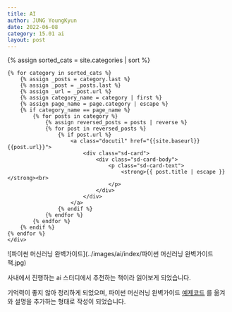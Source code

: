 ```yaml
---
title: AI
author: JUNG YoungKyun
date: 2022-06-08
category: 15.01 ai
layout: post
---
```


<div class="sd-container-fluid ">
    <div class="docutils">
    {% assign sorted_cats = site.categories | sort %}

    {% for category in sorted_cats %}
        {% assign _posts = category.last %}
        {% assign _post = _posts.last %}
        {% assign _url = _post.url %}
        {% assign category_name = category | first %}
        {% assign page_name = page.category | escape %}
        {% if category_name == page_name %}
            {% for posts in category %}
                {% assign reversed_posts = posts | reverse %}
                {% for post in reversed_posts %}
                    {% if post.url %}
                        <a class="docutil" href="{{site.baseurl}}{{post.url}}">
                            <div class="sd-card">
                                <div class="sd-card-body">
                                    <p class="sd-card-text">
                                        <strong>{{ post.title | escape }}</strong><br>
                                    </p>
                                </div>
                            </div>
                        </a>
                    {% endif %}
                {% endfor %}
            {% endfor %}
        {% endif %}
    {% endfor %}
    </div>
</div>

![파이썬 머신러닝 완벽가이드](../images/ai/index/파이썬 머신러닝 완벽가이드 책.jpg)

사내에서 진행하는 ai 스터디에서 추천하는 책이라 읽어보게 되었습니다.

기억력이 좋지 않아 정리하게 되었으며,
파이썬 머신러닝 완벽가이드 [예제코드](https://github.com/wikibook/ml-definitive-guide) 를 옮겨와 설명을 추가하는 형태로 작성이 되었습니다.



